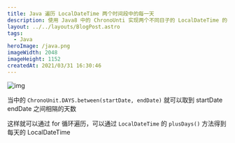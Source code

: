 ```yaml
---
title: Java 遍历 LocalDateTime 两个时间段中的每一天
description: 使用 Java8 中的 ChronoUnti 实现两个不同日子的 LocalDateTime 的每一天
layout: ../../layouts/BlogPost.astro
tags:
  - Java
heroImage: /java.png
imageWidth: 2048
imageHeight: 1152
createdAt: 2021/03/31 16:30:46
---
```


![img](/20210331163010597.png)

当中的 ``ChronoUnit.DAYS.between(startDate, endDate)`` 就可以取到 startDate endDate 之间相隔的天数

这样就可以通过 for 循环遍历，可以通过 ``LocalDateTime`` 的 ``plusDays()`` 方法得到每天的 LocalDateTime
